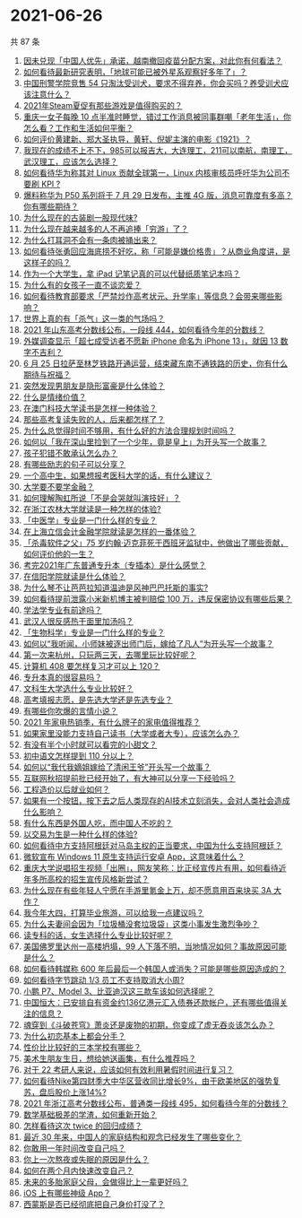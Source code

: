 # 2021-06-26

共 87 条

<!-- BEGIN -->
<!-- 最后更新时间 Sat Jun 26 2021 07:01:49 GMT+0800 (China Standard Time) -->

1. [因未兑现「中国人优先」承诺，越南撤回疫苗分配方案，对此你有何看法？](https://www.zhihu.com/question/467422127)
2. [如何看待最新研究表明，「地球可能已被外星系观察好多年了」？](https://www.zhihu.com/question/467357820)
3. [中国刑警学院竞售 54
   只淘汰受训犬，要求不得弃养，你会买吗？养受训犬应该注意什么？](https://www.zhihu.com/question/467076616)
4. [2021年Steam夏促有那些游戏是值得购买的？](https://www.zhihu.com/question/448735697)
5. [重庆一女子每晚 10
   点半准时睡觉，错过工作消息被同事群嘲「老年生活」，你怎么看？工作和生活如何平衡？](https://www.zhihu.com/question/467374229)
6. [如何评价黄建新、郑大圣执导，黄轩、倪妮主演的电影《1921》？](https://www.zhihu.com/question/461704613)
7. [我现在的成绩不上不下，985可以报吉大，大连理工，211可以南航，南理工，武汉理工，应该怎么选择？](https://www.zhihu.com/question/408865252)
8. [如何看待华为称其对 Linux 贡献全球第一，Linux 内核审核员呼吁华为公司不要刷 KPI
   ?](https://www.zhihu.com/question/466395247)
9. [爆料称华为 P50 系列将于 7 月 29 日发布，主推 4G
   版，消息可靠度有多高？你有哪些期待？](https://www.zhihu.com/question/466619748)
10. [为什么现在的古装剧一股现代味?](https://www.zhihu.com/question/459603184)
11. [为什么现在越来越多的人不再追捧「穷游」了？](https://www.zhihu.com/question/464479994)
12. [为什么打耳洞不会有一条肉被捅出来？](https://www.zhihu.com/question/304771389)
13. [如何看待张勇回应海底捞不好吃，称「可能是嫌价格贵」？从商业角度讲，是这样子的吗？](https://www.zhihu.com/question/467212754)
14. [作为一个大学生，拿 iPad 记笔记真的可以代替纸质笔记本吗？](https://www.zhihu.com/question/304770209)
15. [为什么有的女孩子一直不谈恋爱？](https://www.zhihu.com/question/462067413)
16. [如何看待教育部要求「严禁炒作高考状元、升学率」等信息？会带来哪些影响？](https://www.zhihu.com/question/466739033)
17. [世界上真的有「杀气」这一类的气场吗？](https://www.zhihu.com/question/30889739)
18. [2021 年山东高考分数线公布，一段线
    444，如何看待今年的分数线？](https://www.zhihu.com/question/466845954)
19. [外媒调查显示「超七成受访者不愿新 iPhone 命名为 iPhone 13」，就因 13
    数字不吉利？](https://www.zhihu.com/question/466783287)
20. [6 月 25
    日拉萨至林芝铁路开通运营，结束藏东南不通铁路的历史，你有什么期待与祝福？](https://www.zhihu.com/question/467355627)
21. [突然发现男朋友是隐形富豪是什么体验？](https://www.zhihu.com/question/271344191)
22. [什么是情绪价值？](https://www.zhihu.com/question/326968879)
23. [在澳门科技大学读书是怎样一种体验？](https://www.zhihu.com/question/28946665)
24. [那些高考复读失败的人，后来都怎样了？](https://www.zhihu.com/question/61504205)
25. [为什么总觉得时间不够用，有什么好的方法合理规划时间吗？](https://www.zhihu.com/question/466307798)
26. [如何以「我在深山里捡到了一个少年，竟是皇上」为开头写一个故事？](https://www.zhihu.com/question/395667394)
27. [孩子犯错不敢承认怎么办？](https://www.zhihu.com/question/466576477)
28. [有哪些励志的句子可以分享？](https://www.zhihu.com/question/462072818)
29. [一个高中生，如果想报考医科大学的话，有什么建议？](https://www.zhihu.com/question/312366267)
30. [大学要不要学金融？](https://www.zhihu.com/question/465082063)
31. [如何理解陶虹所说「不是会哭就叫演技好」？](https://www.zhihu.com/question/466270106)
32. [在浙江农林大学就读是一种怎样的体验?](https://www.zhihu.com/question/29538514)
33. [「中医学」专业是一门什么样的专业？](https://www.zhihu.com/question/324788447)
34. [在上海立信会计金融学院就读是怎样的一番体验？](https://www.zhihu.com/question/62838644)
35. [「杀毒软件之父」75
    岁约翰·迈克菲死于西班牙监狱中，他做出了哪些贡献，如何评价他的一生？](https://www.zhihu.com/question/466970484)
36. [考完2021年广东普通专升本（专插本）是什么感觉？](https://www.zhihu.com/question/454159652)
37. [在信阳学院就读是什么体验？](https://www.zhihu.com/question/401648957)
38. [为什么琴不让芭芭拉知道温迪是风神巴巴托斯的事实?](https://www.zhihu.com/question/465461958)
39. [如何看待提前泄露小米新机博主被判赔偿 100
    万，违反保密协议有哪些后果？](https://www.zhihu.com/question/467194586)
40. [学法学专业有前途吗？](https://www.zhihu.com/question/330089148)
41. [武汉人很反感热干面里加汤吗？](https://www.zhihu.com/question/327570954)
42. [「生物科学」专业是一门什么样的专业？](https://www.zhihu.com/question/324787573)
43. [如何以“我听闻，小师妹被逐出师门后，嫁给了凡人”为开头写一个故事？](https://www.zhihu.com/question/462632432)
44. [第一次来杭州，只玩两三天，去哪里玩比较好呢？](https://www.zhihu.com/question/35834287)
45. [计算机 408 要怎样复习才可以上 120？](https://www.zhihu.com/question/379215729)
46. [专升本真的很容易吗？](https://www.zhihu.com/question/458717759)
47. [文科生大学选什么专业比较好？](https://www.zhihu.com/question/433395562)
48. [高考填报志愿，是先选大学还是先选专业？](https://www.zhihu.com/question/448959184)
49. [有哪些你吹爆的言情小说？](https://www.zhihu.com/question/372499759)
50. [2021 年家电热销季，有什么牌子的家电值得推荐？](https://www.zhihu.com/question/467027055)
51. [如果家里没能力支持自己读书（大学或者大专），应该怎么办？](https://www.zhihu.com/question/464706143)
52. [有没有半个小时就可以看完的小甜文？](https://www.zhihu.com/question/447942198)
53. [初中语文怎样提到 110 分以上？](https://www.zhihu.com/question/311901970)
54. [如何以“我代我嫡姐嫁给了清闲王爷”开头写一个故事？](https://www.zhihu.com/question/429819296)
55. [互联网秋招提前批已经开始了，有大神可以分享一下经验吗？](https://www.zhihu.com/question/462618672)
56. [工程造价以后就业如何？](https://www.zhihu.com/question/453195740)
57. [如果有一个按钮，按下去之后人类现存的AI技术立刻消失，会对人类社会造成什么影响？](https://www.zhihu.com/question/466856637)
58. [有什么东西是外国人吃，而中国人不吃的？](https://www.zhihu.com/question/314472784)
59. [以交易为生是一种什么样的体验?](https://www.zhihu.com/question/455220725)
60. [如何看待中方支持阿根廷对马岛主权的正当要求，中国为什么支持阿根廷？](https://www.zhihu.com/question/467311565)
61. [微软宣布 Windows 11 原生支持运行安卓
    App，这意味着什么？](https://www.zhihu.com/question/467245680)
62. [重庆大学说唱招生视频「出圈」，网友笑称：比正经宣传片有用，如何看待近年多所高校的招生宣传风格新尝试？](https://www.zhihu.com/question/467010930)
63. [为什么现在有些年轻人宁愿在手游里氪金上万，却不愿意用百来块买 3A
    大作？](https://www.zhihu.com/question/466910345)
64. [我今年大四，打算毕业旅游，可以给我一点建议吗？](https://www.zhihu.com/question/460427157)
65. [为什么夫妻间会因为「垃圾桶没套垃圾袋」这类小事发生激烈争吵？](https://www.zhihu.com/question/25831538)
66. [读专科的话，女生选择什么专业比较好呢？](https://www.zhihu.com/question/306595000)
67. [美国佛罗里达州一高楼坍塌，99
    人下落不明，当地情况如何？事故原因可能是什么？](https://www.zhihu.com/question/467303333)
68. [如何看待韩媒称 600
    年后最后一个韩国人或消失？可能是哪些原因造成的？](https://www.zhihu.com/question/466322719)
69. [如何看待字节跳动 1/3 员工不支持取消大小周?](https://www.zhihu.com/question/466269557)
70. [小鹏 P7、Model 3、比亚迪汉这三款车该如何选择呢？](https://www.zhihu.com/question/398543524)
71. [中国恒大：已安排自有资金约136亿港元汇入债券还款帐户，还有哪些值得关注的信息？](https://www.zhihu.com/question/467036379)
72. [魂穿到《斗破苍穹》萧炎还是废物的初期，你变成了虚无吞炎该怎么办？](https://www.zhihu.com/question/466670709)
73. [为什么初恋基本上都会分手？](https://www.zhihu.com/question/24684849)
74. [性价比比较好的三本学校有哪些？](https://www.zhihu.com/question/281705993)
75. [美术生朋友生日，想给她送画集，有什么推荐吗？](https://www.zhihu.com/question/393687756)
76. [对于 22 考研人来说，应该如何有效利用暑假时间进行复习？](https://www.zhihu.com/question/467052889)
77. [如何看待Nike第四财季大中华区营收同比增长9%，由于欧美地区的强势复苏，盘后股价上涨14%?](https://www.zhihu.com/question/467305457)
78. [2021 年浙江高考分数线公布，普通类一段线
    495，如何看待今年的分数线？](https://www.zhihu.com/question/466845767)
79. [数学基础极差的学渣，如何重新开始？](https://www.zhihu.com/question/38656943)
80. [怎样看待这次 twice 的回归成绩？](https://www.zhihu.com/question/464529405)
81. [最近 30 年来，中国人的家庭结构和观念已经发生了哪些变化？](https://www.zhihu.com/question/465583973)
82. [你敢用一年时间改变自己吗？](https://www.zhihu.com/question/437098355)
83. [你上一次熬夜或失眠的原因是什么？](https://www.zhihu.com/question/467083147)
84. [如何在两个月内快速改变自己？](https://www.zhihu.com/question/451986493)
85. [未来的多胎家庭父母，会做得比上一辈更好吗？](https://www.zhihu.com/question/465581886)
86. [iOS 上有哪些神级 App？](https://www.zhihu.com/question/27699000)
87. [西蒙斯是否已经彻底把自己身价打没了？](https://www.zhihu.com/question/466309949)

<!-- END -->
